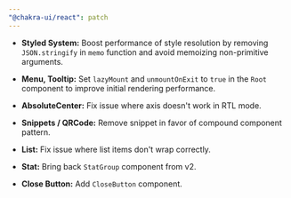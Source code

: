 ```yaml
---
"@chakra-ui/react": patch
---
```


- **Styled System:** Boost performance of style resolution by removing
  `JSON.stringify` in `memo` function and avoid memoizing non-primitive
  arguments.

- **Menu, Tooltip:** Set `lazyMount` and `unmountOnExit` to `true` in the `Root`
  component to improve initial rendering performance.

- **AbsoluteCenter:** Fix issue where axis doesn't work in RTL mode.

- **Snippets / QRCode:** Remove snippet in favor of compound component pattern.

- **List:** Fix issue where list items don't wrap correctly.

- **Stat:** Bring back `StatGroup` component from v2.

- **Close Button:** Add `CloseButton` component.
